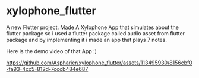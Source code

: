 # xylophone_flutter

A new Flutter project.
Made A Xylophone App that simulates about the flutter package so i used a flutter package called audio asset from flutter package 
and by implementing it i made an app that plays 7 notes.

Here is the demo video of that App :)



https://github.com/Aspharier/xylophone_flutter/assets/113495930/8156cbf0-fa93-4cc5-812d-7cccb484e687


